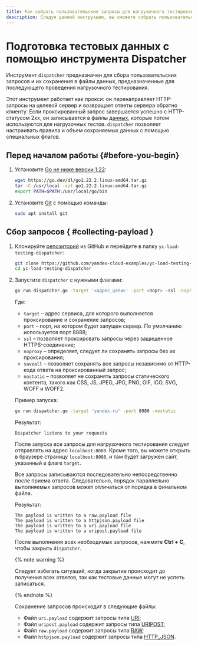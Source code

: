 ```yaml
---
title: Как собрать пользовательские запросы для нагрузочного тестирования с помощью {{ load-testing-full-name }}
description: Следуя данной инструкции, вы сможете собрать пользовательские запросы и использовать эти данные для нагрузочного тестирования.
---
```


# Подготовка тестовых данных с помощью инструмента Dispatcher

Инструмент `dispatcher` предназначен для сбора пользовательских запросов и их сохранения в файлы данных, предназначенные для последующего проведения нагрузочного тестирования.

Этот инструмент работает как прокси: он перенаправляет HTTP-запросы на целевой сервер и возвращает ответы сервера обратно клиенту. Если проксированный запрос завершается успешно с HTTP-статусом 2хх, он записывается в файлы [данных](../concepts/payload.md), которые потом используются для нагрузочных тестов. `dispatcher` позволяет настраивать правила и объем сохраняемых данных с помощью специальных флагов.

## Перед началом работы {#before-you-begin}

1. Установите [Go не ниже версии 1.22](https://go.dev/doc/install):

   ```bash
   wget https://go.dev/dl/go1.22.2.linux-amd64.tar.gz
   tar -C /usr/local -xzf go1.22.2.linux-amd64.tar.gz
   export PATH=$PATH:/usr/local/go/bin
   ```

1. Установите [Git](https://ru.wikipedia.org/wiki/Git) с помощью команды:

   ```bash
   sudo apt install git
   ```

## Сбор запросов { #collecting-payload }

1. Клонируйте [репозиторий](https://github.com/yandex-cloud-examples/yc-load-testing-dispatcher) из GitHub и перейдите в папку `yc-load-testing-dispatcher`:
   
   ```bash
   git clone https://github.com/yandex-cloud-examples/yc-load-testing-dispatcher.git
   cd yc-load-testing-dispatcher
   ```

1. Запустите `dispatcher` с нужными флагами:

   ```bash
   go run dispatcher.go -target '<адрес_цели>' -port <порт> -ssl -noproxy -saveall -nostatic
   ```

   Где:
   * `target` – адрес сервиса, для которого выполняется проксирование и сохранение запросов;
   * `port` – порт, на котором будет запущен сервер. По умолчанию используется порт 8888;
   * `ssl` – позволяет проксировать запросы через защищенное HTTPS-соединение;
   * `noproxy` – определяет, следует ли сохранять запросы без их проксирования;
   * `saveall` – позволяет сохранять все запросы независимо от HTTP-кода ответа на проксированный запрос;
   * `nostatic` – позволяет не сохранять запросы статического контента, такого как CSS, JS, JPEG, JPG, PNG, GIF, ICO, SVG, WOFF и WOFF2.

   Пример запуска:

   ```bash
   go run dispatcher.go -target 'yandex.ru' -port 8080 -nostatic
   ```

   Результат:
   ```text
   Dispatcher listens to your requests
   ```

   После запуска все запросы для нагрузочного тестирования следует отправлять на адрес `localhost:8080`. Кроме того, вы можете открыть в браузере страницу `localhost:8080`, и там будет загружен сайт, указанный в флаге `target`.

   Все запросы записываются последовательно непосредственно после приема ответа. Следовательно, порядок параллельно выполняемых запросов может отличаться от порядка в финальном файле.

   Результат:
   ```text
   The payload is written to a raw.payload file
   The payload is written to a httpjson.payload file
   The payload is written to a uri.payload file
   The payload is written to a uripost.payload file
   ```

   После выполнения всех необходимых запросов, нажмите **Ctrl + C**, чтобы закрыть `dispatcher`.
   
      {% note warning %}

      Следует избегать ситуаций, когда закрытие происходит до получения всех ответов, так как тестовые данные могут не успеть записаться.

      {% endnote %}

   Cохранение запросов происходит в следующие файлы:

   * Файл `uri.payload` содержит запросы типа [URI](https://yandex.cloud/ru/docs/load-testing/concepts/payloads/uri);
   * Файл `uripost.payload` содержит запросы типа [URIPOST](https://yandex.cloud/ru/docs/load-testing/concepts/payloads/uripost);
   * Файл `raw.payload` содержит запросы типа [RAW](https://yandex.cloud/ru/docs/load-testing/concepts/payloads/raw);
   * Файл `httpjson.payload` содержит запросы типа [HTTP_JSON](https://yandex.cloud/ru/docs/load-testing/concepts/payloads/http-json).